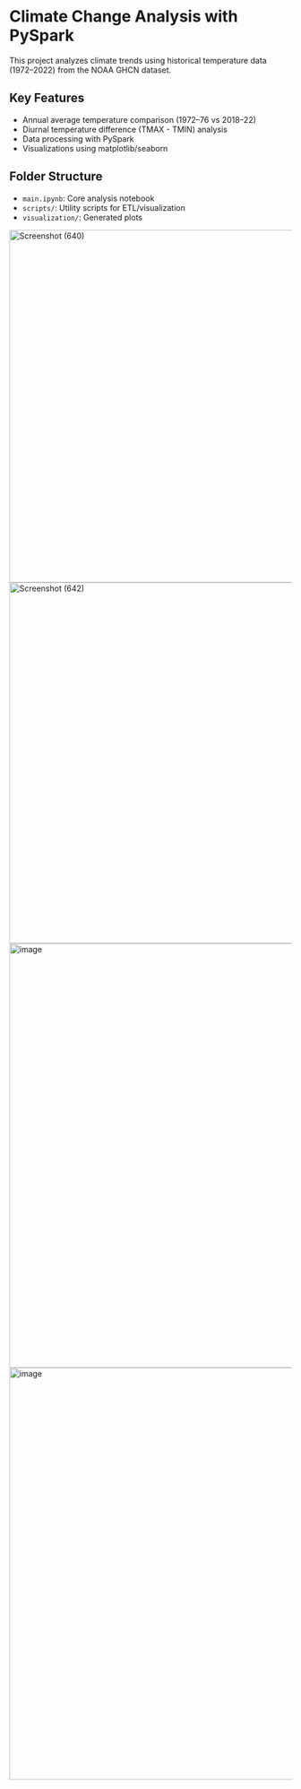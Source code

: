 # Climate Change Analysis with PySpark

This project analyzes climate trends using historical temperature data (1972–2022) from the NOAA GHCN dataset.

## Key Features
- Annual average temperature comparison (1972–76 vs 2018–22)
- Diurnal temperature difference (TMAX - TMIN) analysis
- Data processing with PySpark
- Visualizations using matplotlib/seaborn

## Folder Structure
- `main.ipynb`: Core analysis notebook
- `scripts/`: Utility scripts for ETL/visualization
- `visualization/`: Generated plots


<img width="1920" height="629" alt="Screenshot (640)" src="https://github.com/user-attachments/assets/0610914d-7fda-4968-bdfa-8e35396968c8" />
<img width="1920" height="644" alt="Screenshot (642)" src="https://github.com/user-attachments/assets/619c800f-2c22-4619-8dfe-b5aea03b1549" />
<img width="1132" height="757" alt="image" src="https://github.com/user-attachments/assets/e335b5a1-8045-479a-bdcc-8112ee8c3cb8" />
<img width="994" height="735" alt="image" src="https://github.com/user-attachments/assets/a74448d1-34d1-40fb-8e09-776628dae153" />



